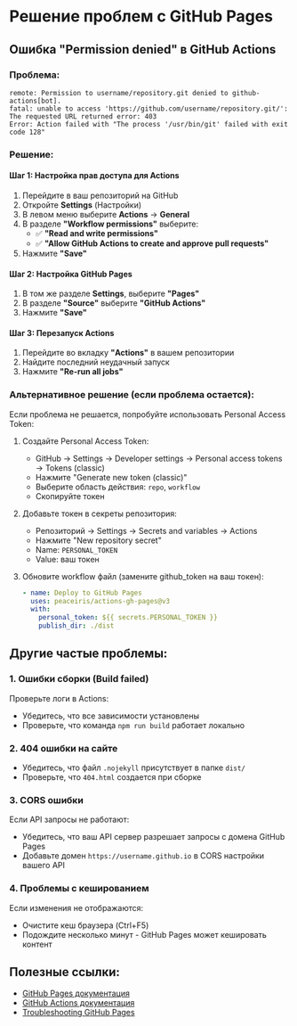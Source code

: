 # Решение проблем с GitHub Pages

## Ошибка "Permission denied" в GitHub Actions

### Проблема:
```
remote: Permission to username/repository.git denied to github-actions[bot].
fatal: unable to access 'https://github.com/username/repository.git/': The requested URL returned error: 403
Error: Action failed with "The process '/usr/bin/git' failed with exit code 128"
```

### Решение:

#### Шаг 1: Настройка прав доступа для Actions

1. Перейдите в ваш репозиторий на GitHub
2. Откройте **Settings** (Настройки)
3. В левом меню выберите **Actions** → **General**
4. В разделе **"Workflow permissions"** выберите:
   - ✅ **"Read and write permissions"**
   - ✅ **"Allow GitHub Actions to create and approve pull requests"**
5. Нажмите **"Save"**

#### Шаг 2: Настройка GitHub Pages

1. В том же разделе **Settings**, выберите **"Pages"**
2. В разделе **"Source"** выберите **"GitHub Actions"**
3. Нажмите **"Save"**

#### Шаг 3: Перезапуск Actions

1. Перейдите во вкладку **"Actions"** в вашем репозитории
2. Найдите последний неудачный запуск
3. Нажмите **"Re-run all jobs"**

### Альтернативное решение (если проблема остается):

Если проблема не решается, попробуйте использовать Personal Access Token:

1. Создайте Personal Access Token:
   - GitHub → Settings → Developer settings → Personal access tokens → Tokens (classic)
   - Нажмите "Generate new token (classic)"
   - Выберите область действия: `repo`, `workflow`
   - Скопируйте токен

2. Добавьте токен в секреты репозитория:
   - Репозиторий → Settings → Secrets and variables → Actions
   - Нажмите "New repository secret"
   - Name: `PERSONAL_TOKEN`
   - Value: ваш токен

3. Обновите workflow файл (замените github_token на ваш токен):
   ```yaml
   - name: Deploy to GitHub Pages
     uses: peaceiris/actions-gh-pages@v3
     with:
       personal_token: ${{ secrets.PERSONAL_TOKEN }}
       publish_dir: ./dist
   ```

## Другие частые проблемы:

### 1. Ошибки сборки (Build failed)

Проверьте логи в Actions:
- Убедитесь, что все зависимости установлены
- Проверьте, что команда `npm run build` работает локально

### 2. 404 ошибки на сайте

- Убедитесь, что файл `.nojekyll` присутствует в папке `dist/`
- Проверьте, что `404.html` создается при сборке

### 3. CORS ошибки

Если API запросы не работают:
- Убедитесь, что ваш API сервер разрешает запросы с домена GitHub Pages
- Добавьте домен `https://username.github.io` в CORS настройки вашего API

### 4. Проблемы с кешированием

Если изменения не отображаются:
- Очистите кеш браузера (Ctrl+F5)
- Подождите несколько минут - GitHub Pages может кешировать контент

## Полезные ссылки:

- [GitHub Pages документация](https://docs.github.com/en/pages)
- [GitHub Actions документация](https://docs.github.com/en/actions)
- [Troubleshooting GitHub Pages](https://docs.github.com/en/pages/getting-started-with-github-pages/troubleshooting-jekyll-build-errors-for-github-pages-sites)
